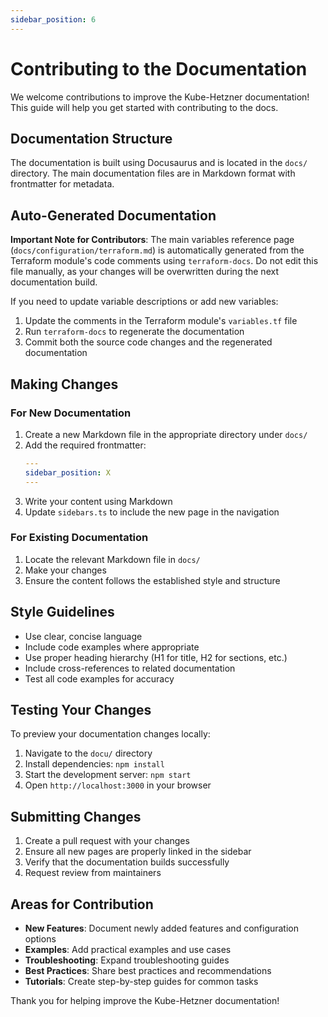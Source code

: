 ```yaml
---
sidebar_position: 6
---
```


# Contributing to the Documentation

We welcome contributions to improve the Kube-Hetzner documentation! This guide will help you get started with contributing to the docs.

## Documentation Structure

The documentation is built using Docusaurus and is located in the `docs/` directory. The main documentation files are in Markdown format with frontmatter for metadata.

## Auto-Generated Documentation

**Important Note for Contributors**: The main variables reference page (`docs/configuration/terraform.md`) is automatically generated from the Terraform module's code comments using `terraform-docs`. Do not edit this file manually, as your changes will be overwritten during the next documentation build.

If you need to update variable descriptions or add new variables:
1. Update the comments in the Terraform module's `variables.tf` file
2. Run `terraform-docs` to regenerate the documentation
3. Commit both the source code changes and the regenerated documentation

## Making Changes

### For New Documentation

1. Create a new Markdown file in the appropriate directory under `docs/`
2. Add the required frontmatter:
   ```yaml
   ---
   sidebar_position: X
   ---
   ```
3. Write your content using Markdown
4. Update `sidebars.ts` to include the new page in the navigation

### For Existing Documentation

1. Locate the relevant Markdown file in `docs/`
2. Make your changes
3. Ensure the content follows the established style and structure

## Style Guidelines

- Use clear, concise language
- Include code examples where appropriate
- Use proper heading hierarchy (H1 for title, H2 for sections, etc.)
- Include cross-references to related documentation
- Test all code examples for accuracy

## Testing Your Changes

To preview your documentation changes locally:

1. Navigate to the `docu/` directory
2. Install dependencies: `npm install`
3. Start the development server: `npm start`
4. Open `http://localhost:3000` in your browser

## Submitting Changes

1. Create a pull request with your changes
2. Ensure all new pages are properly linked in the sidebar
3. Verify that the documentation builds successfully
4. Request review from maintainers

## Areas for Contribution

- **New Features**: Document newly added features and configuration options
- **Examples**: Add practical examples and use cases
- **Troubleshooting**: Expand troubleshooting guides
- **Best Practices**: Share best practices and recommendations
- **Tutorials**: Create step-by-step guides for common tasks

Thank you for helping improve the Kube-Hetzner documentation!
